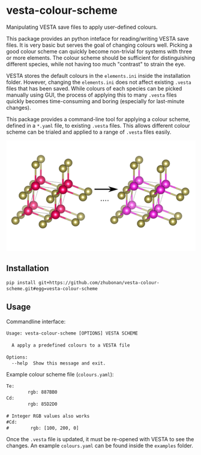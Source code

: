 # vesta-colour-scheme

Manipulating VESTA save files to apply user-defined colours.

This package provides an python inteface for reading/writing VESTA save files. It is very basic but serves the goal of changing colours well.
Picking a good colour scheme can quickly become non-trivial for systems with three or more elements.
The colour scheme should be sufficient for distinguishing different species, while not having too much "contrast" to strain the eye.

VESTA stores the default colours in the `elements.ini` inside the installation folder.
However, changing the `elements.ini` does not affect existing `.vesta` files that has been saved.
While colours of each species can be picked manually using GUI, the process of applying this to many `.vesta` files quickly becomes time-consuming and boring (especially for last-minute changes).

This package provides a command-line tool for applying a colour scheme, defined in a `*.yaml` file, to existing `.vesta` files.
This allows different colour scheme can be trialed and applied to a range of `.vesta` files easily.

![Example](examples/example.png)

## Installation

```
pip install git+https://github.com/zhubonan/vesta-colour-scheme.git#egg=vesta-colour-scheme
```


## Usage

Commandline interface:

```
Usage: vesta-colour-scheme [OPTIONS] VESTA SCHEME

  A apply a predefined colours to a VESTA file

Options:
  --help  Show this message and exit.
```


Example colour scheme file (`colours.yaml`):

```
Te:
        rgb: 887BB0
Cd:
        rgb: 85D2D0

# Integer RGB values also works
#Cd:
#        rgb: [100, 200, 0]
```

Once the `.vesta` file is updated, it must be re-opened with VESTA to see the changes.
An example `colours.yaml` can be found inside the `examples` folder.